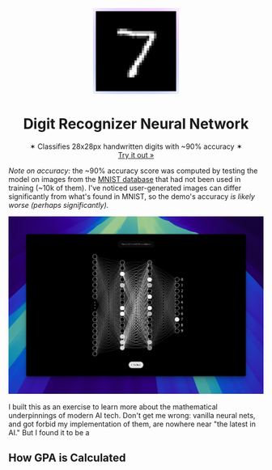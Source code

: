 <p align="center">
<p align="center">
   <img width="170" height="170" src="https://github.com/markmusic27/digit-recognition-neural-network/blob/main/docs/box.png?raw=true" alt="Logo">
  </p>
  <h1 align="center"><b>Digit Recognizer Neural Network</b></h1>
  <p align="center">
  ✶ Classifies 28x28px handwritten digits with ~90% accuracy ✶
    <br />
    <a href="https://digit-recognition-nn.vercel.app/">Try it out »</a>
    <br />
  </p>
</p>

_Note on accuracy:_ the ~90% accuracy score was computed by testing the model on images from the [MNIST database](https://www.kaggle.com/datasets/hojjatk/mnist-dataset) that had not been used in training (~10k of them). I've noticed user-generated images can differ significantly from what's found in MNIST, so the demo's accuracy _is likely worse (perhaps significantly)._

![Project Demo](https://github.com/markmusic27/digit-recognition-neural-network/blob/main/docs/thumbnail_readme.png?raw=true)

I built this as an exercise to learn more about the mathematical underpinnings of modern AI tech. Don't get me wrong: vanilla neural nets, and got forbid my implementation of them, are nowhere near "the latest in AI." But I found it to be a 


## How GPA is Calculated